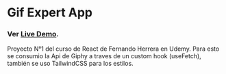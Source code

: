 # Gif Expert App 

### Ver [Live Demo](https://templatecat-gifexpertapp.netlify.app/).

Proyecto N°1 del curso de React de Fernando Herrera en Udemy.
Para esto se consumio la Api de Giphy a traves de un custom hook (useFetch), también se uso TailwindCSS para los estilos.
